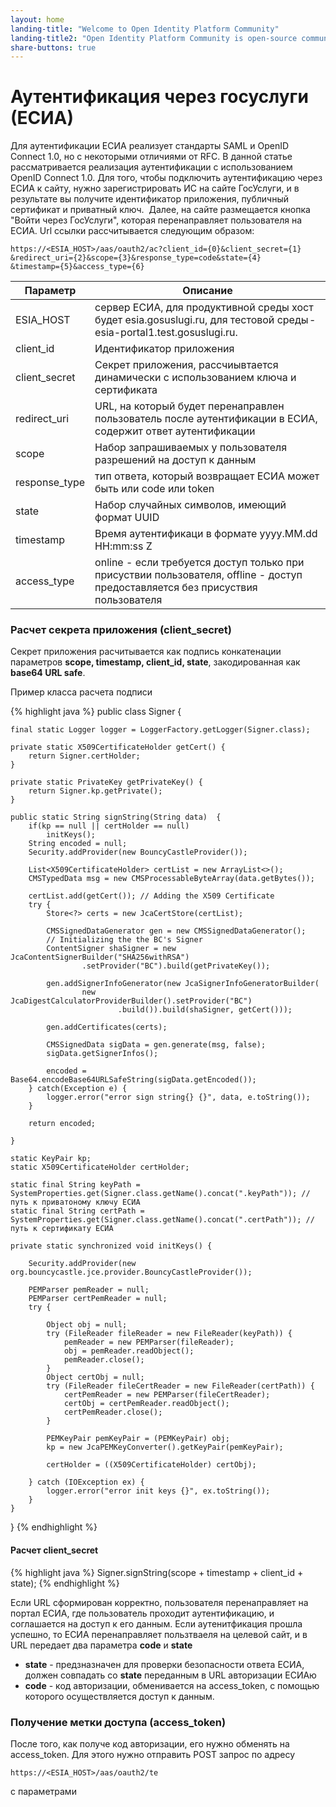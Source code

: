 ```yaml
---
layout: home
landing-title: "Welcome to Open Identity Platform Community"
landing-title2: "Open Identity Platform Community is open-source community organization, hosted on <a href=\"https://github.com/OpenIdentityPlatform\">GitHub</a>"
share-buttons: true
---
```

# Аутентификация через госуслуги (ЕСИА)

Для аутентификации ЕСИА реализует стандарты SAML и OpenID Connect 1.0, но с некоторыми отличиями от RFC. В данной статье рассматривается реализация аутентификации с использованием OpenID Connect 1.0.
Для того, чтобы подключить аутентификацию через ЕСИА к сайту, нужно зарегистрировать ИС на сайте ГосУслуги, и в результате вы получите идентификатор приложения, публичный сертификат и приватный ключ. 
Далее, на сайте размещается кнопка "Войти через ГосУслуги", которая перенаправляет пользователя на ЕСИА. Url ссылки рассчитывается следующим образом:

```
https://<ESIA_HOST>/aas/oauth2/ac?client_id={0}&client_secret={1}
&redirect_uri={2}&scope={3}&response_type=code&state={4}
&timestamp={5}&access_type={6}
```

|Параметр|Описание|
|-----|-----------|
|ESIA_HOST|сервер ЕСИА, для продуктивной среды хост будет esia.gosuslugi.ru, для тестовой среды -  esia-portal1.test.gosuslugi.ru.|
|client_id|Идентификатор приложения|
|client_secret|Секрет приложения, рассчиывтается динамически с использованием ключа и сертификата|
|redirect_uri|URL, на который будет перенаправлен пользователь после аутентификации в ЕСИА, содержит ответ аутентификации|
|scope|Набор запрашиваемых у пользователя разрешений на доступ к данным|
|response_type|тип ответа, который возвращает ЕСИА может быть или code или token |
|state|Набор случайных символов, имеющий формат UUID|
|timestamp|Время аутентификаци в формате yyyy.MM.dd HH:mm:ss Z |
|access_type|online - если требуется доступ только при присуствии пользователя, offline - доступ предоставляется без присуствия пользователя|

### Расчет секрета приложения (client_secret)

Секрет приложения расчитывается как подпись конкатенации параметров __scope, timestamp, client_id, state__, закодированная как __base64 URL safe__.

Пример класса расчета подписи

{% highlight java %}
public class Signer {

	final static Logger logger = LoggerFactory.getLogger(Signer.class);

	private static X509CertificateHolder getCert() {
		return Signer.certHolder;
	}

	private static PrivateKey getPrivateKey() {
		return Signer.kp.getPrivate();
	}

	public static String signString(String data)  {
		if(kp == null || certHolder == null)
			initKeys();
		String encoded = null;
		Security.addProvider(new BouncyCastleProvider());

		List<X509CertificateHolder> certList = new ArrayList<>();
		CMSTypedData msg = new CMSProcessableByteArray(data.getBytes());

		certList.add(getCert()); // Adding the X509 Certificate
		try {
			Store<?> certs = new JcaCertStore(certList);

			CMSSignedDataGenerator gen = new CMSSignedDataGenerator();
			// Initializing the the BC's Signer
			ContentSigner shaSigner = new JcaContentSignerBuilder("SHA256withRSA")
					.setProvider("BC").build(getPrivateKey());

			gen.addSignerInfoGenerator(new JcaSignerInfoGeneratorBuilder(
					new JcaDigestCalculatorProviderBuilder().setProvider("BC")
							.build()).build(shaSigner, getCert()));

			gen.addCertificates(certs);

			CMSSignedData sigData = gen.generate(msg, false);
			sigData.getSignerInfos();

			encoded = Base64.encodeBase64URLSafeString(sigData.getEncoded());
		} catch(Exception e) {
			logger.error("error sign string{} {}", data, e.toString());
		}

		return encoded;

	}

	static KeyPair kp;
	static X509CertificateHolder certHolder;

	static final String keyPath = SystemProperties.get(Signer.class.getName().concat(".keyPath")); //путь к приватоному ключу ЕСИА
	static final String certPath = SystemProperties.get(Signer.class.getName().concat(".certPath")); //путь к сертификату ЕСИА

	private static synchronized void initKeys() {

		Security.addProvider(new org.bouncycastle.jce.provider.BouncyCastleProvider());

		PEMParser pemReader = null;
		PEMParser certPemReader = null;
		try {

			Object obj = null;
			try (FileReader fileReader = new FileReader(keyPath)) {
				pemReader = new PEMParser(fileReader);
				obj = pemReader.readObject();
				pemReader.close();
			}
			Object certObj = null;
			try (FileReader fileCertReader = new FileReader(certPath)) {
				certPemReader = new PEMParser(fileCertReader);
				certObj = certPemReader.readObject();
				certPemReader.close();
			}

			PEMKeyPair pemKeyPair = (PEMKeyPair) obj;
			kp = new JcaPEMKeyConverter().getKeyPair(pemKeyPair);

			certHolder = ((X509CertificateHolder) certObj);

		} catch (IOException ex) {
			logger.error("error init keys {}", ex.toString());
		}
	}
}
{% endhighlight %}

#### Расчет client_secret
{% highlight java %}
Signer.signString(scope + timestamp + client_id + state);
{% endhighlight %}

Если URL сформирован корректно, пользователя перенаправляет на портал ЕСИА, где пользователь проходит аутентификацию, и соглашается на доступ к его данным. Если аутенитфикация прошла успешно, то ЕСИА перенаправляет пользтваеля на целевой сайт, и в URL передает два параметра __code__ и __state__
* __state__ - предзназначен для проверки безопасности ответа ЕСИА, должен совпадать со __state__ переданным в URL авторизации ЕСИАю
* __code__ - код авторизации, обменивается на access_token, с помощью которого осуществляется доступ к данным.

### Получение метки доступа (access_token)

После того, как получе код авторизации, его нужно обменять на access_token. Для этого нужно отправить POST запрос по адресу
```
https://<ESIA_HOST>/aas/oauth2/te
```
с параметрами
